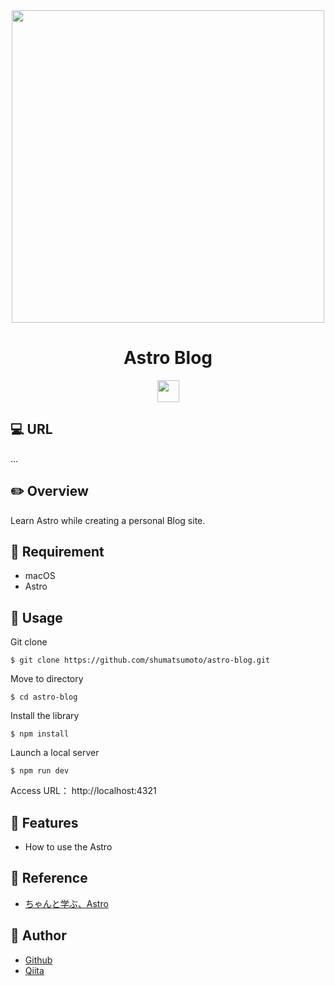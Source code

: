 <div align="center">
  <img src="https://user-images.githubusercontent.com/11171872/203345580-40a14fa9-b1f0-4c29-a042-138ff78f7d9b.jpg" width="500">
</div>

<h1 align="center">Astro Blog</h1>

<div align="center">
  <a href="https://astro.build/">
    <img src="https://skillicons.dev/icons?i=astro" height="35">
  </a>
</div>

## :computer: URL

...

## :pencil2: Overview

Learn Astro while creating a personal Blog site.

## :hammer: Requirement

- macOS
- Astro

## :pushpin: Usage

Git clone
```
$ git clone https://github.com/shumatsumoto/astro-blog.git
```
Move to directory
```
$ cd astro-blog
```
Install the library
```
$ npm install
```
Launch a local server
```
$ npm run dev
```

Access URL： 
http://localhost:4321

## :railway_car: Features

- How to use the Astro

## :green_book: Reference

- [ちゃんと学ぶ、Astro](https://www.udemy.com/course/astro-chanto/)

## :hatching_chick: Author

- [Github](https://github.com/shumatsumoto)
- [Qiita](https://qiita.com/ShuMatsumoto)

